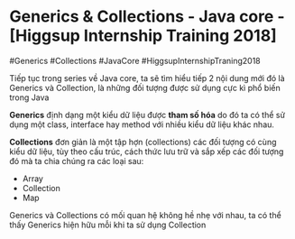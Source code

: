 # Generics & Collections - Java core - [Higgsup Internship Training 2018]

\#Generics \#Collections \#JavaCore \#HiggsupInternshipTraning2018

Tiếp tục trong series về Java core, ta sẽ tìm hiểu tiếp 2 nội dung mới đó là Generics và Collection, là những đối tượng
được sử dụng cực kì phổ biến trong Java

**Generics** định dạng một kiểu dữ liệu được **tham số hóa** do đó ta có thể sử dụng một class, interface hay method với 
nhiều kiểu dữ liệu khác nhau.

**Collections** đơn giản là một tập hợn (collections) các đối tượng có cùng kiểu dữ liệu, tùy theo cấu trúc, cách thức 
lưu trữ và sắp xếp các đối tượng đó mà ta chia chúng ra các loại sau:
* Array
* Collection
* Map

Generics và Collections có mối quan hệ không hề nhẹ với nhau, ta có thể thấy Generics hiện hữu mỗi khi ta sử dụng Collection